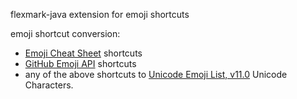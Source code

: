 flexmark-java extension for emoji shortcuts

emoji shortcut conversion: 

* [Emoji Cheat Sheet] shortcuts 
* [GitHub Emoji API] shortcuts
* any of the above shortcuts to [Unicode Emoji List, v11.0] Unicode Characters.

[`emoji-cheat-sheet.com/public/graphics/emojis/`]: https://github.com/WebpageFX/emoji-cheat-sheet.com/tree/master/public/graphics/emojis
[GitHub Emoji API]: https://api.github.com/emojis
[Unicode Emoji List, v11.0]: https://unicode.org/emoji/charts/emoji-list.html
[Emoji Cheat Sheet]: https://github.com/WebpageFX/emoji-cheat-sheet.com

